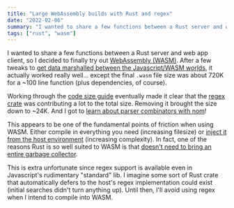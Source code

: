 ```yaml
---
title: "Large WebAssembly builds with Rust and regex"
date: "2022-02-06"
summary: "I wanted to share a few functions between a Rust server and web app client, so I decided to finally try out WebAssembly (WASM). After a few tweaks to get data marshalled between the Javascript/WASM worlds, it actually worked really well... except the final `.wasm` file size was about 720K for a ~100 line function (plus dependencies, of course)."
tags: ["rust", "wasm"]
---
```


I wanted to share a few functions between a Rust server and web app client, so I decided to finally try out [WebAssembly (WASM)](https://developer.mozilla.org/en-US/docs/WebAssembly). After a few tweaks to [get data marshalled between the Javascript/WASM worlds](https://rustwasm.github.io/docs/wasm-bindgen/reference/arbitrary-data-with-serde.html), it actually worked really well... except the final `.wasm` file size was about 720K for a ~100 line function (plus dependencies, of course).

<!-- more -->

Working through the [code size guide](https://rustwasm.github.io/book/reference/code-size.html#the-twiggy-code-size-profiler) eventually made it clear that the [regex crate](https://github.com/rust-lang/regex) was contributing a lot to the total size. Removing it brought the size down to ~24K. And I got to [learn about parser combinators with nom](https://github.com/Geal/nom)!

This appears to be one of the fundamental points of friction when using WASM. Either compile in everything you need (increasing filesize) or [inject it from the host environment](https://rustwasm.github.io/docs/wasm-bindgen/examples/import-js.html) (increasing complexity). In fact, one of the reasons Rust is so well suited to WASM is that [doesn't need to bring an entire garbage collector](https://rustwasm.github.io/docs/book/why-rust-and-webassembly.html).

This is extra unfortunate since regex support is available even in Javascript's rudimentary "standard" lib. I imagine some sort of Rust crate that automatically defers to the host's regex implementation could exist (initial searches didn't turn anything up). Until then, I'll avoid using regex when I intend to compile into WASM.
